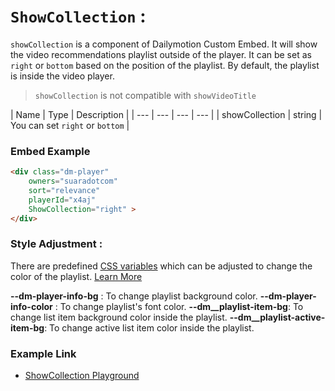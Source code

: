 # `ShowCollection` :

`showCollection` is a component of Dailymotion Custom Embed. It will show the video recommendations playlist outside of the player. It can be set as `right` or `bottom` based on the position of the playlist. By default, the playlist is inside the video player.
> `showCollection` is not compatible with `showVideoTitle`

| Name | Type | Description |
| --- | --- | --- | --- |
| showCollection | string | You can set `right` or `bottom` |

### Embed Example

```html
<div class="dm-player" 
    owners="suaradotcom"
    sort="relevance" 
    playerId="x4aj"
    ShowCollection="right" >
</div>
```

### Style Adjustment :

There are predefined [CSS variables](https://developer.mozilla.org/en-US/docs/Web/CSS/Using_CSS_custom_properties) which can be adjusted to change the color of the playlist. [Learn More](#embed-link)

**--dm-player-info-bg** : To change playlist background color.
**--dm-player-info-color** : To change playlist's font color.
**--dm__playlist-item-bg**: To change list item background color inside the playlist.
**--dm__playlist-active-item-bg**: To change active list item color inside the playlist.

### Example Link
- [ShowCollection Playground](https://dmvs-apac.github.io/custom-embed-v2/examples/show_collection/)



